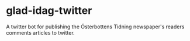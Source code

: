 # glad-idag-twitter
A twitter bot for publishing the Österbottens Tidning newspaper's readers comments articles to twitter.

